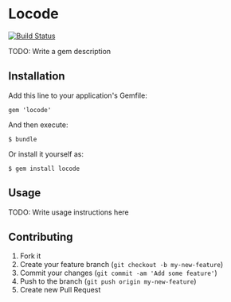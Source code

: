 # Locode

[![Build Status](https://travis-ci.org/niels-s/locode.png)](https://travis-ci.org/niels-s/locode)

TODO: Write a gem description

## Installation

Add this line to your application's Gemfile:

    gem 'locode'

And then execute:

    $ bundle

Or install it yourself as:

    $ gem install locode

## Usage

TODO: Write usage instructions here

## Contributing

1. Fork it
2. Create your feature branch (`git checkout -b my-new-feature`)
3. Commit your changes (`git commit -am 'Add some feature'`)
4. Push to the branch (`git push origin my-new-feature`)
5. Create new Pull Request
